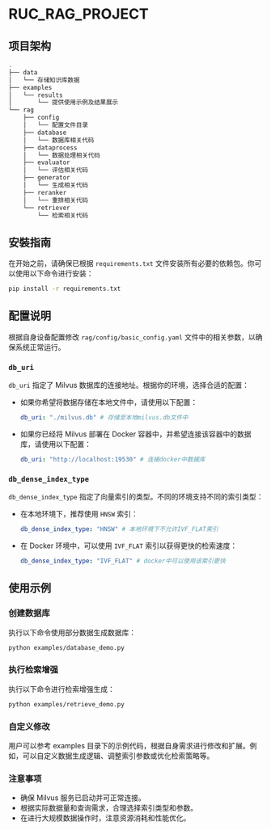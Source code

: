 # RUC_RAG_PROJECT

## 项目架构

```bash
.
├── data
│   └── 存储知识库数据
├── examples
│   └── results
│       └── 提供使用示例及结果展示
└── rag
    ├── config
    │   └── 配置文件目录
    ├── database
    │   └── 数据库相关代码
    ├── dataprocess
    │   └── 数据处理相关代码
    ├── evaluator
    │   └── 评估相关代码
    ├── generator
    │   └── 生成相关代码
    ├── reranker
    │   └── 重排相关代码
    └── retriever
        └── 检索相关代码
```

## 安裝指南

在开始之前，请确保已根据 `requirements.txt` 文件安装所有必要的依赖包。你可以使用以下命令进行安装：

```bash
pip install -r requirements.txt
```

## 配置说明

根据自身设备配置修改 `rag/config/basic_config.yaml` 文件中的相关参数，以确保系统正常运行。

### `db_uri`

`db_uri` 指定了 Milvus 数据库的连接地址。根据你的环境，选择合适的配置：

- 如果你希望将数据存储在本地文件中，请使用以下配置：
  ```yaml
  db_uri: "./milvus.db" # 存储至本地milvus.db文件中
  ```
- 如果你已经将 Milvus 部署在 Docker 容器中，并希望连接该容器中的数据库，请使用以下配置：
  ```yaml
  db_uri: "http://localhost:19530" # 连接docker中数据库
  ```

### `db_dense_index_type`

`db_dense_index_type` 指定了向量索引的类型。不同的环境支持不同的索引类型：

- 在本地环境下，推荐使用 `HNSW` 索引：
  ```yaml
  db_dense_index_type: "HNSW" # 本地环境下不允许IVF_FLAT索引
  ```
- 在 Docker 环境中，可以使用 `IVF_FLAT` 索引以获得更快的检索速度：
  ```yaml
  db_dense_index_type: "IVF_FLAT" # docker中可以使用该索引更快
  ```

## 使用示例

### 创建数据库

执行以下命令使用部分数据生成数据库：

```bash
python examples/database_demo.py
```

### 执行检索增强

执行以下命令进行检索增强生成：

```bash
python examples/retrieve_demo.py
```

### 自定义修改

用户可以参考 examples 目录下的示例代码，根据自身需求进行修改和扩展。例如，可以自定义数据生成逻辑、调整索引参数或优化检索策略等。

### 注意事项

- 确保 Milvus 服务已启动并可正常连接。
- 根据实际数据量和查询需求，合理选择索引类型和参数。
- 在进行大规模数据操作时，注意资源消耗和性能优化。
